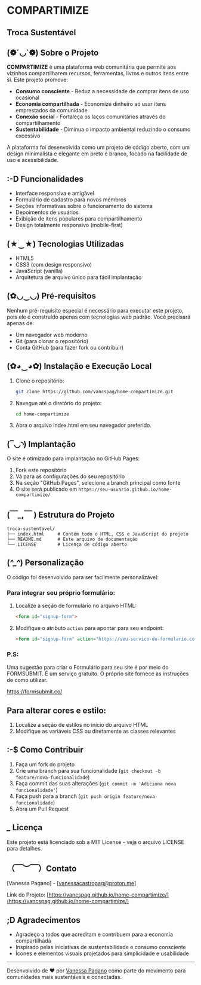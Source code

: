 # COMPARTIMIZE

## Troca Sustentável

## (❁´◡`❁) Sobre o Projeto

**COMPARTIMIZE** é uma plataforma web comunitária que permite aos vizinhos compartilharem recursos, ferramentas, livros e outros itens entre si. Este projeto promove:

- **Consumo consciente** - Reduz a necessidade de comprar itens de uso ocasional
- **Economia compartilhada** - Economize dinheiro ao usar itens emprestados da comunidade
- **Conexão social** - Fortaleça os laços comunitários através do compartilhamento
- **Sustentabilidade** - Diminua o impacto ambiental reduzindo o consumo excessivo

A plataforma foi desenvolvida como um projeto de código aberto, com um design minimalista e elegante em preto e branco, focado na facilidade de uso e acessibilidade.

## :-D Funcionalidades

- Interface responsiva e amigável
- Formulário de cadastro para novos membros
- Seções informativas sobre o funcionamento do sistema
- Depoimentos de usuários
- Exibição de itens populares para compartilhamento
- Design totalmente responsivo (mobile-first)

## (★‿★) Tecnologias Utilizadas

- HTML5
- CSS3 (com design responsivo)
- JavaScript (vanilla)
- Arquitetura de arquivo único para fácil implantação

## (✿◡‿◡) Pré-requisitos

Nenhum pré-requisito especial é necessário para executar este projeto, pois ele é construído apenas com tecnologias web padrão. Você precisará apenas de:

- Um navegador web moderno
- Git (para clonar o repositório)
- Conta GitHub (para fazer fork ou contribuir)

## (✿◕‿◕✿) Instalação e Execução Local

1. Clone o repositório:
   ```bash
   git clone https://github.com/vancspag/home-compartimize.git
   ```

2. Navegue até o diretório do projeto:
   ```bash
   cd home-compartimize
   ```

3. Abra o arquivo index.html em seu navegador preferido.

## (‾◡◝) Implantação

O site é otimizado para implantação no GitHub Pages:

1. Fork este repositório
2. Vá para as configurações do seu repositório
3. Na seção "GitHub Pages", selecione a branch principal como fonte
4. O site será publicado em `https://seu-usuario.github.io/home-compartimize/`

## (￣_,￣ ) Estrutura do Projeto

```
troca-sustentavel/
├── index.html     # Contém todo o HTML, CSS e JavaScript do projeto
├── README.md      # Este arquivo de documentação
└── LICENSE        # Licença de código aberto
```

## (*^_^*) Personalização

O código foi desenvolvido para ser facilmente personalizável:

### Para integrar seu próprio formulário:

1. Localize a seção de formulário no arquivo HTML:
   ```html
   <form id="signup-form">
   ```

2. Modifique o atributo `action` para apontar para seu endpoint:
   ```html
   <form id="signup-form" action="https://seu-servico-de-formulario.com/handler" method="post">
   ```
### P.S:
Uma sugestão para criar o Formulário para seu site é por meio do FORMSUBMIT. É um serviço gratuito. O próprio site fornece as instruções de como utilizar.

https://formsubmit.co/

## Para alterar cores e estilo:

1. Localize a seção de estilos no início do arquivo HTML
2. Modifique as variáveis CSS ou diretamente as classes relevantes

## :-$ Como Contribuir

1. Faça um fork do projeto
2. Crie uma branch para sua funcionalidade (`git checkout -b feature/nova-funcionalidade`)
3. Faça commit das suas alterações (`git commit -m 'Adiciona nova funcionalidade'`)
4. Faça push para a branch (`git push origin feature/nova-funcionalidade`)
5. Abra um Pull Request

## *_* Licença

Este projeto está licenciado sob a MIT License - veja o arquivo LICENSE para detalhes.

## （￣︶￣）Contato

[Vanessa Pagano] - [vanessacastropag@proton.me]

Link do Projeto: [https://vancspag.github.io/home-compartimize/](https://vancspag.github.io/home-compartimize/)

## ;D Agradecimentos

- Agradeço a todos que acreditam e contribuem para a economia compartilhada
- Inspirado pelas iniciativas de sustentabilidade e consumo consciente
- Ícones e elementos visuais projetados para simplicidade e usabilidade

---

Desenvolvido de ❤️ por [Vanessa Pagano]( https://github.com/vancspag) como parte do movimento para comunidades mais sustentáveis e conectadas.
